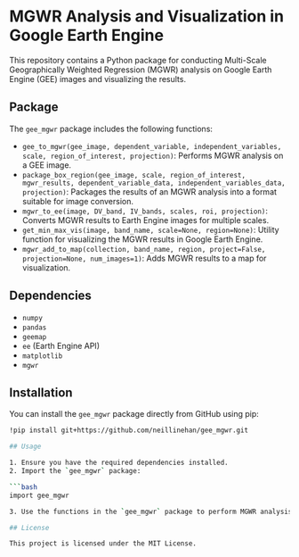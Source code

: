 # MGWR Analysis and Visualization in Google Earth Engine

This repository contains a Python package for conducting Multi-Scale Geographically Weighted Regression (MGWR) analysis on Google Earth Engine (GEE) images and visualizing the results.

## Package

The `gee_mgwr` package includes the following functions:

- `gee_to_mgwr(gee_image, dependent_variable, independent_variables, scale, region_of_interest, projection)`: Performs MGWR analysis on a GEE image.
- `package_box_region(gee_image, scale, region_of_interest, mgwr_results, dependent_variable_data, independent_variables_data, projection)`: Packages the results of an MGWR analysis into a format suitable for image conversion.
- `mgwr_to_ee(image, DV_band, IV_bands, scales, roi, projection)`: Converts MGWR results to Earth Engine images for multiple scales.
- `get_min_max_vis(image, band_name, scale=None, region=None)`: Utility function for visualizing the MGWR results in Google Earth Engine.
- `mgwr_add_to_map(collection, band_name, region, project=False, projection=None, num_images=1)`: Adds MGWR results to a map for visualization.

## Dependencies

- `numpy`
- `pandas`
- `geemap`
- `ee` (Earth Engine API)
- `matplotlib`
- `mgwr`

## Installation

You can install the `gee_mgwr` package directly from GitHub using pip:

```bash
!pip install git+https://github.com/neillinehan/gee_mgwr.git

## Usage

1. Ensure you have the required dependencies installed.
2. Import the `gee_mgwr` package:

```bash
import gee_mgwr

3. Use the functions in the `gee_mgwr` package to perform MGWR analysis and visualize the results on your GEE image data.

## License

This project is licensed under the MIT License.


